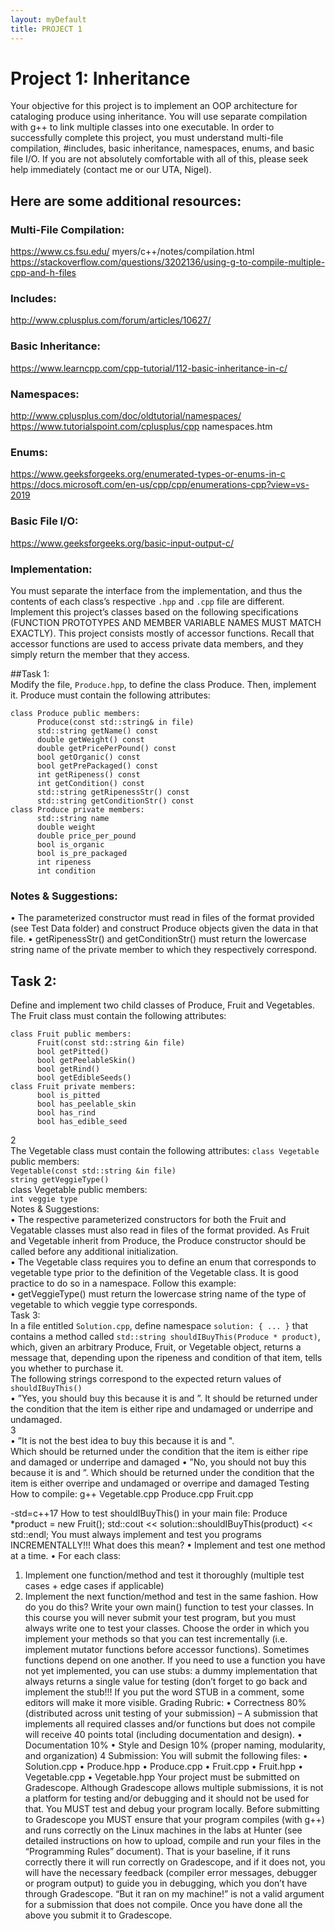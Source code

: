 ```yaml
---  
layout: myDefault  
title: PROJECT 1  
---  
```


# Project 1: Inheritance
Your objective for this project is to implement an OOP architecture for cataloging produce using inheritance. You will use separate compilation with g++ to link multiple classes into one executable. In order to successfully complete this project, you must understand multi-file compilation, #includes, basic inheritance, namespaces, enums, and basic file I/O. If you are not absolutely comfortable with all of this, please seek help immediately (contact me or our UTA, Nigel).

## Here are some additional resources:

### Multi-File Compilation:  
https://www.cs.fsu.edu/ myers/c++/notes/compilation.html  
https://stackoverflow.com/questions/3202136/using-g-to-compile-multiple-cpp-and-h-files

### Includes:  
http://www.cplusplus.com/forum/articles/10627/

### Basic Inheritance:  
https://www.learncpp.com/cpp-tutorial/112-basic-inheritance-in-c/  

### Namespaces:  
http://www.cplusplus.com/doc/oldtutorial/namespaces/  
https://www.tutorialspoint.com/cplusplus/cpp namespaces.htm

### Enums:  
https://www.geeksforgeeks.org/enumerated-types-or-enums-in-c  
https://docs.microsoft.com/en-us/cpp/cpp/enumerations-cpp?view=vs-2019

### Basic File I/O:  
https://www.geeksforgeeks.org/basic-input-output-c/

### Implementation:
You must separate the interface from the implementation, and thus the contents of each class’s respective `.hpp` and `.cpp` file are different. Implement this project’s classes based on the following specifications (FUNCTION PROTOTYPES AND MEMBER VARIABLE NAMES MUST MATCH EXACTLY). This project consists mostly of accessor functions. Recall that accessor functions are used to access private data members, and they simply return the member that they access.

##Task 1:  
Modify the file, `Produce.hpp`, to define the class Produce. Then, implement it. Produce must contain the following attributes:
```
class Produce public members:
      Produce(const std::string& in file)
      std::string getName() const
      double getWeight() const
      double getPricePerPound() const
      bool getOrganic() const
      bool getPrePackaged() const
      int getRipeness() const
      int getCondition() const
      std::string getRipenessStr() const
      std::string getConditionStr() const
class Produce private members:
      std::string name
      double weight
      double price_per_pound
      bool is_organic
      bool is_pre_packaged
      int ripeness
      int condition
```
### Notes & Suggestions:
• The parameterized constructor must read in files of the format provided (see Test Data folder) and construct Produce objects given the data in that file.
• getRipenessStr() and getConditionStr() must return the lowercase string name of the private member to which they respectively correspond.

## Task 2:  
Define and implement two child classes of Produce, Fruit and Vegetables. The Fruit class must contain the following attributes:
```
class Fruit public members:
      Fruit(const std::string &in file)
      bool getPitted()
      bool getPeelableSkin()
      bool getRind()
      bool getEdibleSeeds()
class Fruit private members:
      bool is_pitted
      bool has_peelable_skin
      bool has_rind
      bool has_edible_seed
```
2  
The Vegetable class must contain the following attributes:
`class Vegetable` public members:  
`Vegetable(const std::string &in file)`  
`string getVeggieType()`  
class Vegetable public members:  
`int veggie type`  
Notes & Suggestions:  
• The respective parameterized constructors for both the Fruit and Vegatable classes must also read in files of the format provided. As Fruit and Vegetable inherit from Produce, the Produce constructor should be called before any additional initialization.  
• The Vegetable class requires you to define an enum that corresponds to vegetable type prior to the definition of the Vegetable class. It is good practice to do so in a namespace. Follow this example:  
• getVeggieType() must return the lowercase string name of the type of vegetable to which veggie type corresponds.  
Task 3:  
In a file entitled `Solution.cpp`, define namespace `solution: { ... }` that contains a method called `std::string shouldIBuyThis(Produce * product)`, which, given an arbitrary Produce, Fruit, or Vegetable object, returns a message that, depending upon the ripeness and condition of that item, tells you whether to purchase it.  
The following strings correspond to the expected return values of `shouldIBuyThis()`  
• ”Yes, you should buy this <product name> because it is <product ripeness> and <product condition>”.
It should be returned under the condition that the item is either ripe and undamaged or underripe and undamaged.  
3  
• ”It is not the best idea to buy this <product name> because it is <product ripeness> and <product condition>".  
Which should be returned under the condition that the item is either ripe and damaged or underripe and damaged
• ”No, you should not buy this<product name> because it is <product ripeness> and <product
condition>”.
Which should be returned under the condition that the item is either overripe and undamaged or
overripe and damaged
Testing
How to compile:
g++ Vegetable.cpp Produce.cpp Fruit.cpp <main file> -std=c++17
How to test shouldIBuyThis() in your main file:
Produce *product = new Fruit(<in file>);
std::cout << solution::shouldIBuyThis(product) << std::endl;
You must always implement and test you programs INCREMENTALLY!!!
What does this mean?
• Implement and test one method at a time.
• For each class:
1. Implement one function/method and test it thoroughly (multiple test cases + edge cases if
applicable)
2. Implement the next function/method and test in the same fashion.
How do you do this?
Write your own main() function to test your classes. In this course you will never submit your test
program, but you must always write one to test your classes. Choose the order in which you implement
your methods so that you can test incrementally (i.e. implement mutator functions before accessor
functions). Sometimes functions depend on one another. If you need to use a function you have not yet
implemented, you can use stubs: a dummy implementation that always returns a single value for testing
(don’t forget to go back and implement the stub!!! If you put the word STUB in a comment, some editors
will make it more visible.
Grading Rubric:
• Correctness 80% (distributed across unit testing of your submission)
– A submission that implements all required classes and/or functions but does not compile will
receive 40 points total (including documentation and design).
• Documentation 10%
• Style and Design 10% (proper naming, modularity, and organization)
4
Submission:
You will submit the following files:
• Solution.cpp
• Produce.hpp
• Produce.cpp
• Fruit.cpp
• Fruit.hpp
• Vegetable.cpp
• Vegetable.hpp
Your project must be submitted on Gradescope.
Although Gradescope allows multiple submissions, it is not a platform for testing and/or debugging and it
should not be used for that. You MUST test and debug your program locally. Before submitting to
Gradescope you MUST ensure that your program compiles (with g++) and runs correctly on the Linux
machines in the labs at Hunter (see detailed instructions on how to upload, compile and run your files in
the “Programming Rules” document). That is your baseline, if it runs correctly there it will run correctly
on Gradescope, and if it does not, you will have the necessary feedback (compiler error messages, debugger
or program output) to guide you in debugging, which you don’t have through Gradescope. “But it ran on
my machine!” is not a valid argument for a submission that does not compile. Once you have done all the
above you submit it to Gradescope.
